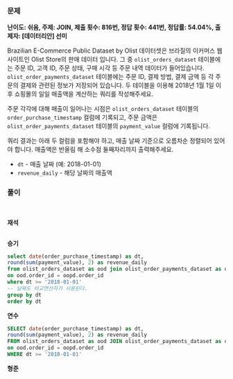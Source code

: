 ### 문제

**난이도: 쉬움, 주제: JOIN, 제출 횟수: 816번, 정답 횟수: 441번, 정답률: 54.04%, 출제자: [데이터리안] 선미**

Brazilian E-Commerce Public Dataset by Olist 데이터셋은 브라질의 이커머스 웹사이트인 Olist Store의 판매 데이터 입니다. 그 중 `olist_orders_dataset` 테이블에는 주문 ID, 고객 ID, 주문 상태, 구매 시각 등 주문 내역 데이터가 들어있습니다. `olist_order_payments_dataset` 테이블에는 주문 ID, 결제 방법, 결제 금액 등 각 주문의 결제와 관련된 정보가 저장되어 있습니다. 두 테이블을 이용해 2018년 1월 1일 이후 쇼핑몰의 일일 매출액을 계산하는 쿼리를 작성해주세요.

주문 각각에 대해 매출이 일어나는 시점은 `olist_orders_dataset` 테이블의 `order_purchase_timestamp` 컬럼에 기록되고, 주문 금액은 `olist_order_payments_dataset` 테이블의 `payment_value` 컬럼에 기록됩니다.

쿼리 결과는 아래 두 컬럼을 포함해야 하고, 매출 날짜 기준으로 오름차순 정렬되어 있어야 합니다. 매출액은 반올림 해 소수점 둘째자리까지 출력해주세요.

- `dt` - 매출 날짜 (예: 2018-01-01)
- `revenue_daily` - 해당 날짜의 매출액

### 풀이
<br>

**재석**

```sql

```

**승기**
```sql
select date(order_purchase_timestamp) as dt,
round(sum(payment_value), 2) as revenue_daily
from olist_orders_dataset as ood join olist_order_payments_dataset as oopd
on ood.order_id = oopd.order_id
where dt >= '2018-01-01'
-- 날짜도 비교연산자가 사용된다.
group by dt
order by dt
```

**연수**

```sql
SELECT date(order_purchase_timestamp) as dt,
round(sum(payment_value), 2) as revenue_daily
FROM olist_orders_dataset as ood JOIN olist_order_payments_dataset as oopd
on ood.order_id = oopd.order_id
WHERE dt >= '2018-01-01'
```

**형준**
```sql

```
